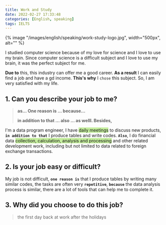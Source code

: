 ```yaml
---
title: Work and Study
date: 2022-02-27 17:33:48
categories: [English, speaking]
tags: IELTS
---
```


{% image "/images/english/speaking/work-study-logo.jpg", width="500px", alt="" %}

<!-- more -->

I studied computer science because of my love for science and I love to use my brain. Since computer science is a difficult subject and I love to use my brain, it was the perfect subject for me. 

**Due to** this, this industry can offer me a good career. **As a result** I can easily find a job and have a gd income. **This's why** I `chose` this subject. So, I am very satisfied with my life.

## 1. Can you describe your job to me?

> **as... One reason is ... because...**
>
> **in addition to that ... also ... as welll. Besides,**

I'm a data program engineer, I have <span style="background-color: rgb(196, 237, 157);">daily meetings</span> to discuss new products, **`in addition to that`** I produce tables and write codes. **`Also`**, I do financial data <span style="background-color: rgb(196, 237, 157);">collection, calculation, analysis and processing</span> and other related development work, including but not limited to data related to foreign exchange transactions.

## 2. Is your job easy or difficult?

My job is not difficult, **`one reason is`** that I produce tables by writing many similar codes, the tasks are often very **`repetitive`**, **`because`** the data analysis process is similar, there are a lot of tools that can help me to complete it.

## 3. Why did you choose to do this job?

> the first day back at work after the holidays


